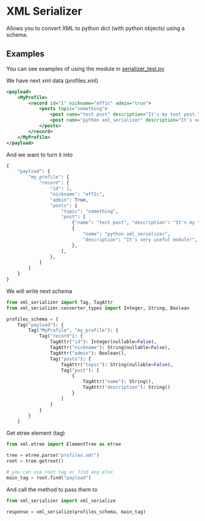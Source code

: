 # XML Serializer

Allows you to convert XML to python dict (with python objects) using a schema.

## Examples

You can see examples of using the module in [serializer_test.py](test/serializer_test.py)

We have next xml data (profiles.xml)

```xml
<payload>
    <MyProfile>
        <record id="1" nickname="eff1c" admin="true">
            <posts topic="something">
                <post name="test post" description="It's my test post." />
                <post name="python xml_serializer" description="It's very useful module!" />
            </posts>
        </record>
    </MyProfile>
</payload>
```

And we want to turn it into

```python
{
    "payload": {
        "my_profile": {
            "record": {
                "id": 1,
                "nickname": "eff1c",
                "admin": True,
                "posts": {
                    "topic": "something",
                    "post": [
                        {"name": "test post", "description": "It's my test post."},
                        {
                            "name": "python xml_serializer",
                            "description": "It's very useful module!",
                        },
                    ],
                },
            }
        }
    }
}
```

We will write next schema

```python
from xml_serializer import Tag, TagAttr
from xml_serializer.converter_types import Integer, String, Boolean

profiles_schema = {
    Tag("payload"): {
        Tag("MyProfile", "my_profile"): {
            Tag("record"): {
                TagAttr("id"): Integer(nullable=False),
                TagAttr("nickname"): String(nullable=False),
                TagAttr("admin"): Boolean(),
                Tag("posts"): {
                    TagAttr("topic"): String(nullable=False),
                    Tag("post"): [
                        {
                            TagAttr("name"): String(),
                            TagAttr("description"): String()
                        }
                    ]
                }
            }
        }
    }
```

Get etree element (tag)

```python
from xml.etree import ElementTree as etree

tree = etree.parse("profiles.xml")
root = tree.getroot()

# you can use root tag or find any else
main_tag = root.find("payload")
```

And call the method to pass them to

```python
from xml_serializer import xml_serialize

response = xml_serialize(profiles_schema, main_tag)
```

